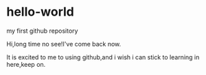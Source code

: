 # hello-world
my first github repository

Hi,long time no see!I've come back now.

It is excited to me to using github,and i wish i can stick to learning in here,keep on.
